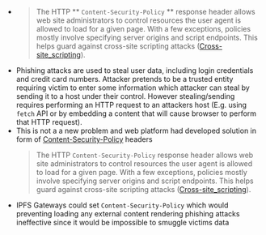- > The HTTP ** `Content-Security-Policy` ** response header allows
    web site administrators to control resources the user agent is allowed to load for a
    given page. With a few exceptions, policies mostly involve specifying server origins and
    script endpoints. This helps guard against cross-site scripting attacks
    ([Cross-site_scripting](https://developer.mozilla.org/en-US/docs/Glossary/Cross-site_scripting)).
- Phishing attacks are used to steal user data, including login credentials and credit card numbers. Attacker pretends to be a trusted entity requiring victim to enter some information which attacker can steal by sending it to a host under their control. However stealing/sending requires performing an HTTP request to an attackers host (E.g. using `fetch` API or by embedding a content that will cause browser to perform that HTTP request).
- This is not a a new problem and web platform had developed solution in form of [Content-Security-Policy](https://developer.mozilla.org/en-US/docs/Web/HTTP/Headers/Content-Security-Policy) headers
  > The HTTP `Content-Security-Policy` response header allows
    web site administrators to control resources the user agent is allowed to load for a
    given page. With a few exceptions, policies mostly involve specifying server origins and
    script endpoints. This helps guard against cross-site scripting attacks
    ([Cross-site_scripting](https://developer.mozilla.org/en-US/docs/Glossary/Cross-site_scripting)).
- IPFS Gateways could set `Content-Security-Policy` which would preventing loading any external content rendering phishing attacks ineffective since it would be impossible to smuggle victims data